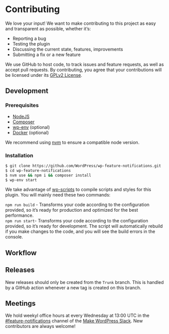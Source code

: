 # Contributing

We love your input! We want to make contributing to this project as easy and transparent as possible, whether it’s:

- Reporting a bug
- Testing the plugin
- Discussing the current state, features, improvements
- Submitting a fix or a new feature

We use GitHub to host code, to track issues and feature requests, as well as accept pull requests.
By contributing, you agree that your contributions will be licensed under its [GPLv2 License](LICENSE.md).

## Development

### Prerequisites

- [NodeJS](https://nodejs.org/en/download/)
- [Composer](https://getcomposer.org/download/)
- [wp-env](https://developer.wordpress.org/block-editor/reference-guides/packages/packages-env/) (optional)
- [Docker](https://docs.docker.com/get-docker/) (optional)

We recommend using [nvm](https://github.com/nvm-sh/nvm) to ensure a compatible node version.

### Installation

```bash
$ git clone https://github.com/WordPress/wp-feature-notifications.git
$ cd wp-feature-notifications
$ nvm use && npm i && composer install
$ wp-env start
```

We take advantage of [wp-scripts](https://developer.wordpress.org/block-editor/reference-guides/packages/packages-scripts/) to compile scripts and styles for this plugin. 
You will mainly need these two commands:

`npm run build` - Transforms your code according to the configuration provided, so it’s ready for production and optimized for the best performance.  
`npm run start`- Transforms your code according to the configuration provided, so it’s ready for development. The script will automatically rebuild if you make changes to the code, and you will see the build errors in the console.

## Workflow


## Releases

New releases should only be created from the `Trunk` branch. This is handled by a GitHub action whenever a new tag is created on this branch.

## Meetings

We hold weekyl office hours at every Wednesday at 13:00 UTC in the [#feature-notifications](https://wordpress.slack.com/messages/C2K1C71FE) channel of the [Make WordPress Slack](https://make.wordpress.org/chat/). New contributors are always welcome!

